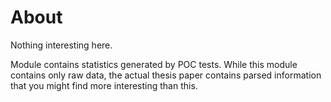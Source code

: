 # About

Nothing interesting here. 

Module contains statistics generated by POC tests. While this module contains only raw data,
the actual thesis paper contains parsed information that you might find more interesting than this.